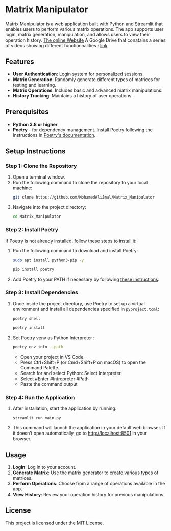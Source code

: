 
# Matrix Manipulator

Matrix Manipulator is a web application built with Python and Streamlit that enables users to perform various matrix operations. The app supports user login, matrix generation, manipulation, and allows users to view their operation history.
[The online Website](https://matrixmanipulator.streamlit.app/)
A Google Drive that conatains a series of videos showing different functionnalities : [link](https://drive.google.com/drive/folders/1525Wje2cVol8hIw5MTvOj0EhGHlFQ0OS?usp=drive_link)
## Features

- **User Authentication**: Login system for personalized sessions.
- **Matrix Generation**: Randomly generate different types of matrices for testing and learning.
- **Matrix Operations**: Includes basic and advanced matrix manipulations.
- **History Tracking**: Maintains a history of user operations.

## Prerequisites

- **Python 3.8 or higher**
- **Poetry** - for dependency management. Install Poetry following the instructions in [Poetry's documentation](https://python-poetry.org/docs/#installation).

## Setup Instructions

### Step 1: Clone the Repository

1. Open a terminal window.
2. Run the following command to clone the repository to your local machine:
   ```bash
   git clone https://github.com/MohamedAliJmal/Matrix_Manipulator
   ```
3. Navigate into the project directory:
   ```bash
   cd Matrix_Manipulator
   ```

### Step 2: Install Poetry

If Poetry is not already installed, follow these steps to install it:

1. Run the following command to download and install Poetry:
   ```bash
   sudo apt install python3-pip -y
   ```
    ```bash
   pip install poetry
   ```
2. Add Poetry to your PATH if necessary by following [these instructions](https://python-poetry.org/docs/#installation).

### Step 3: Install Dependencies

1. Once inside the project directory, use Poetry to set up a virtual environment and install all dependencies specified in `pyproject.toml`:
   ```bash
   poetry shell
   ```

   ```bash
   poetry install
   ```
2. Set Poetry venv as Python Interpreter :
   ```bash
   poetry env info --path
   ```
      - Open your project in VS Code.
      - Press Ctrl+Shift+P (or Cmd+Shift+P on macOS) to open the Command Palette.
      - Search for and select Python: Select Interpreter.
      - Select #Enter #Intrepreter #Path
      - Paste  the command output
### Step 4: Run the Application

1. After installation, start the application by running:
   ```bash
   streamlit run main.py
   ```
2. This command will launch the application in your default web browser. If it doesn’t open automatically, go to [http://localhost:8501](http://localhost:8501) in your browser.

## Usage

1. **Login**: Log in to your account.
2. **Generate Matrix**: Use the matrix generator to create various types of matrices.
3. **Perform Operations**: Choose from a range of operations available in the app.
4. **View History**: Review your operation history for previous manipulations.


## License

This project is licensed under the MIT License.
